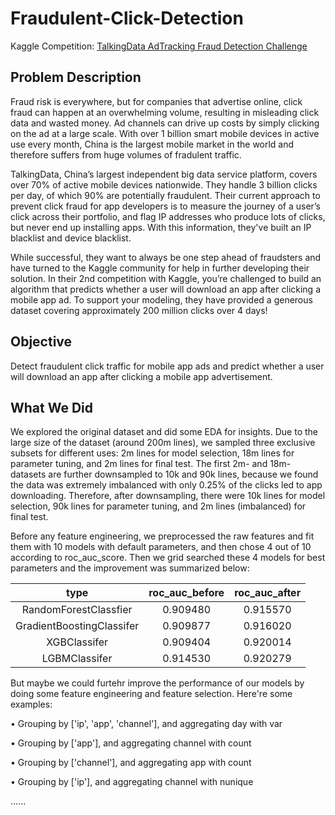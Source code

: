 # Fraudulent-Click-Detection

Kaggle Competition: [TalkingData AdTracking Fraud Detection Challenge](https://www.kaggle.com/c/talkingdata-adtracking-fraud-detection#description)

## Problem Description

Fraud risk is everywhere, but for companies that advertise online, click fraud can happen at an overwhelming volume, resulting in misleading click data and wasted money. Ad channels can drive up costs by simply clicking on the ad at a large scale. With over 1 billion smart mobile devices in active use every month, China is the largest mobile market in the world and therefore suffers from huge volumes of fradulent traffic.

TalkingData, China’s largest independent big data service platform, covers over 70% of active mobile devices nationwide. They handle 3 billion clicks per day, of which 90% are potentially fraudulent. Their current approach to prevent click fraud for app developers is to measure the journey of a user’s click across their portfolio, and flag IP addresses who produce lots of clicks, but never end up installing apps. With this information, they've built an IP blacklist and device blacklist.

While successful, they want to always be one step ahead of fraudsters and have turned to the Kaggle community for help in further developing their solution. In their 2nd competition with Kaggle, you’re challenged to build an algorithm that predicts whether a user will download an app after clicking a mobile app ad. To support your modeling, they have provided a generous dataset covering approximately 200 million clicks over 4 days!

## Objective

Detect fraudulent click traffic for mobile app ads and predict whether a user will download an app after clicking a mobile app advertisement.

## What We Did

We explored the original dataset and did some EDA for insights. Due to the large size of the dataset (around 200m lines), we sampled three exclusive subsets for different uses: 2m lines for model selection, 18m lines for parameter tuning, and 2m lines for final test. The first 2m- and 18m- datasets are further downsampled to 10k and 90k lines, because we found the data was extremely imbalanced with only 0.25% of the clicks led to app downloading. Therefore, after downsampling, there were 10k lines for model selection, 90k lines for parameter tuning, and 2m lines (imbalanced) for final test.

Before any feature engineering, we preprocessed the raw features and fit them with 10 models with default parameters, and then chose 4 out of 10 according to roc_auc_score. Then we grid searched these 4 models for best parameters and the improvement was summarized below:

|type|roc_auc_before|roc_auc_after|
|:-:|:-:|:-:|
|RandomForestClassfier|0.909480|0.915570|
|GradientBoostingClassifer|0.909877|0.916020|
|XGBClassifer|0.909404|0.920014|
|LGBMClassifer|0.914530|0.920279|

But maybe we could furtehr improve the performance of our models by doing some feature engineering and feature selection. Here're some examples:

• Grouping by ['ip', 'app', 'channel'], and aggregating day with var

• Grouping by ['app'], and aggregating channel with count

• Grouping by ['channel'], and aggregating app with count

• Grouping by ['ip'], and aggregating channel with nunique

......



